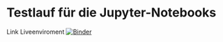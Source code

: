 # Testlauf für die Jupyter-Notebooks

Link Liveenviroment  [![Binder](https://mybinder.org/badge_logo.svg)](https://mybinder.org/v2/gh/hebosse/Jupyter-Notebooks/HEAD)
